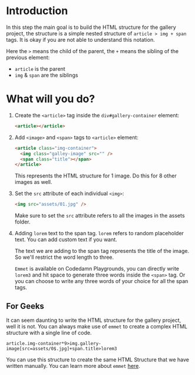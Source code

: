 # Introduction

In this step the main goal is to build the HTML structure for the gallery project, the structure is a simple nested structure of `article > img + span` tags. It is okay if you are not able to understand this notation.

Here the `>` means the child of the parent, the `+` means the sibling of the previous element:

- `article` is the parent
- `img` & `span` are the siblings

# What will you do?

1. Create the `<article>` tag inside the `div#gallery-container` element:

   ```html
   <article></article>
   ```

2. Add `<image>` and `<span>` tags to `<article>` element:

   ```html
   <article class="img-container">
     <img class="galley-image" src="" />
     <span class="title"></span>
   </article>
   ```

   This represents the HTML structure for 1 image. Do this for 8 other images as well.

3. Set the `src` attribute of each individual `<img>`:

   ```html
   <img src="assets/01.jpg" />
   ```

   Make sure to set the `src` attribute refers to all the images in the assets folder.

4. Adding `lorem` text to the span tag. `lorem` refers to random placeholder text. You can add custom text if you want.

   The text we are adding to the span tag represents the title of the image. So we'll restrict the word length to three.

   `Emmet` is available on Codedamn Playgrounds, you can directly write `lorem3` and hit space to generate three words inside the `<span>` tag. Or you can choose to write any three words of your choice for all the span tags.

## For Geeks

It can seem daunting to write the HTML structure for the gallery project, well it is not. You can always make use of `emmet` to create a complex HTML structure with a single line of code.

```
article.img-container*9>img.gallery-image[src=assets/0$.jpg]+span.title>lorem3
```

You can use this structure to create the same HTML Structure that we have written manually. You can learn more about `emmet` [here](https://docs.emmet.io/abbreviations/syntax/).
